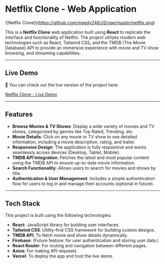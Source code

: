 # Netflix Clone - Web Application

![Netflix Clone]((https://github.com/magdy246/JS/raw/master/netflix.png)

This is a **Netflix Clone** web application built using **React** to replicate the interface and functionality of Netflix. The project utilizes modern web technologies such as React, Tailwind CSS, and the TMDB (The Movie Database) API to provide an immersive experience with movie and TV show browsing, and streaming capabilities.

---

## Live Demo

🚀 You can check out the live version of the project here:

[Netflix Clone - Live Demo](https://netflix-clone-bay-nine.vercel.app/)

---

## Features

- **Browse Movies & TV Shows**: Display a wide variety of movies and TV shows, categorized by genres like Top Rated, Trending, etc.
- **Movie Details**: Click on any movie or TV show to see detailed information, including a movie description, rating, and trailer.
- **Responsive Design**: The application is fully responsive and works seamlessly across devices (Desktop, Tablet, Mobile).
- **TMDB API Integration**: Fetches the latest and most popular content using the TMDB API to ensure up-to-date movie information.
- **Search Functionality**: Allows users to search for movies and shows by title.
- **Authentication & User Management**: Includes a simple authentication flow for users to log in and manage their accounts (optional in future).

---

## Tech Stack

This project is built using the following technologies:

- **React**: JavaScript library for building user interfaces.
- **Tailwind CSS**: Utility-first CSS framework for building custom designs.
- **TMDB API**: To fetch movie and show details dynamically.
- **Firebase**: (Future feature: for user authentication and storing user data.)
- **React Router**: For routing and navigation between different pages.
- **Axios**: For making API requests.
- **Vercel**: To deploy the app and host the live demo.
